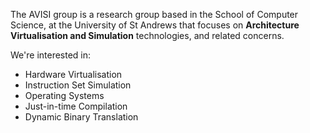 The AVISI group is a research group based in the School of Computer Science, at the University of St Andrews that focuses on **Architecture Virtualisation and Simulation** technologies, and related concerns.

We're interested in:
* Hardware Virtualisation
* Instruction Set Simulation
* Operating Systems
* Just-in-time Compilation
* Dynamic Binary Translation

